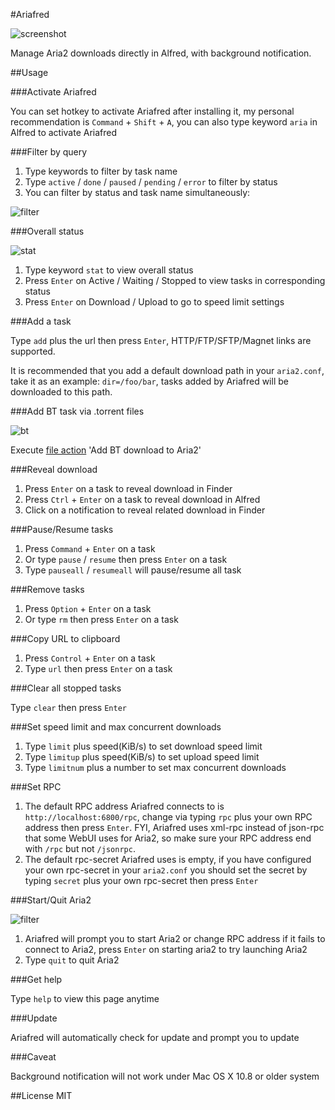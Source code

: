 #Ariafred

![screenshot](https://github.com/Wildog/Ariafred/raw/master/screenshots/ariafred.gif)

Manage Aria2 downloads directly in Alfred, with background notification.

##Usage

###Activate Ariafred

You can set hotkey to activate Ariafred after installing it, my personal recommendation is `Command` + `Shift` + `A`, you can also type keyword `aria` in Alfred to activate Ariafred

###Filter by query

1. Type keywords to filter by task name
2. Type `active` / `done` / `paused` / `pending` / `error` to filter by status
3. You can filter by status and task name simultaneously:

![filter](https://github.com/Wildog/Ariafred/raw/master/screenshots/filter.png)

###Overall status

![stat](https://github.com/Wildog/Ariafred/raw/master/screenshots/stat.png)

1. Type keyword `stat` to view overall status
2. Press `Enter` on Active / Waiting / Stopped to view tasks in corresponding status
3. Press `Enter` on Download / Upload to go to speed limit settings

###Add a task

Type `add` plus the url then press `Enter`, HTTP/FTP/SFTP/Magnet links are supported. 

It is recommended that you add a default download path in your `aria2.conf`, take it as an example: `dir=/foo/bar`, tasks added by Ariafred will be downloaded to this path.

###Add BT task via .torrent files

![bt](https://github.com/Wildog/Ariafred/raw/master/screenshots/bt.png)

Execute [file action](https://www.alfredapp.com/help/features/file-search/#file-actions) 'Add BT download to Aria2'

###Reveal download

1. Press `Enter` on a task to reveal download in Finder
2. Press `Ctrl` + `Enter` on a task to reveal download in Alfred
3. Click on a notification to reveal related download in Finder

###Pause/Resume tasks

1. Press `Command` + `Enter` on a task
2. Or type `pause` / `resume` then press `Enter` on a task
3. Type `pauseall` / `resumeall` will pause/resume all task 

###Remove tasks

1. Press `Option` + `Enter` on a task
2. Or type `rm` then press `Enter` on a task

###Copy URL to clipboard

1. Press `Control` + `Enter` on a task
2. Type `url` then press `Enter` on a task

###Clear all stopped tasks

Type `clear` then press `Enter`

###Set speed limit and max concurrent downloads

1. Type `limit` plus speed(KiB/s) to set download speed limit
2. Type `limitup` plus speed(KiB/s) to set upload speed limit
3. Type `limitnum` plus a number to set max concurrent downloads

###Set RPC

1. The default RPC address Ariafred connects to is `http://localhost:6800/rpc`, change via typing `rpc`  plus your own RPC address then press `Enter`. FYI, Ariafred uses xml-rpc instead of json-rpc that some WebUI uses for Aria2, so make sure your RPC address end with `/rpc` but not `/jsonrpc`.
2. The default rpc-secret Ariafred uses is empty, if you have configured your own rpc-secret in your `aria2.conf` you should set the secret by typing `secret` plus your own rpc-secret then press `Enter` 

###Start/Quit Aria2

![filter](https://github.com/Wildog/Ariafred/raw/master/screenshots/run.png)

1. Ariafred will prompt you to start Aria2 or change RPC address if it fails to connect to Aria2, press `Enter` on starting aria2 to try launching Aria2
2. Type `quit` to quit Aria2

###Get help

Type `help` to view this page anytime

###Update

Ariafred will automatically check for update and prompt you to update

###Caveat

Background notification will not work under Mac OS X 10.8 or older system

##License
MIT
